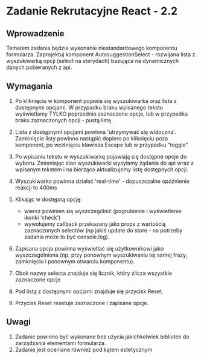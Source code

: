 # Zadanie Rekrutacyjne React - 2.2

## Wprowadzenie

Tematem zadania będzie wykonanie niestandardowego komponentu formularza.
Zaprojektuj komponent AutosuggestionSelect - rozwijana lista z wyszukiwarką opcji (select
na sterydach) bazująca na dynamicznych danych pobieranych z api.

## Wymagania

1. Po kliknięciu w komponent pojawia się wyszukiwarka oraz lista z dostępnymi
opcjami. W przypadku braku wpisanego tekstu wyświetlamy TYLKO poprzednio
zaznaczone opcje, lub w przypadku braku zaznaczonych opcji - pustą listę.
2. Lista z dostępnymi opcjami powinna 'utrzymywać się widoczna'. Zamknięcie listy
powinno nastąpić dopiero po kliknięciu poza komponent, po wciśnięciu klawisza
Escape lub w przypadku “toggle”
3. Po wpisaniu tekstu w wyszukiwarkę pojawiają się dostępne opcje do wyboru.
Zmieniając stan wyszukiwarki wysyłamy żądania do api wraz z wpisanym
tekstem i na bierząco aktualizujemy listę dostępnych opcji.
4. Wyszukiwarka powinna działać 'real-time' - dopuszczalne opóźnienie reakcji to
400ms
5. Klikając w dostępną opcję:
    - wiersz powinien się wyszczególnić (pogrubienie i wyświetlenie ikonki 'check')
    - wywołujemy callback przekazany jako props z wartością zaznaczonych selectów (np jakiś update do store - na potrzeby zadania może to być console.log).

1. Zapisana opcja powinna wyświetlać się użytkownikowi jako wyszczególniona (np.
przy ponownym wyszukiwaniu tej samej frazy, zamknięciu i ponownym otwarciu
komponentu).
2. Obok nazwy selecta znajduje się licznik, który zlicza wszystkie zaznaczone opcje
3. Pod listą z dostępnymi opcjami znajduje się przycisk Reset.
4. Przycisk Reset resetuje zaznaczone i zapisane opcje.

## Uwagi
1. Zadanie powinno być wykonane bez użycia jakichkolwiek bibliotek do zarządzania elementami formularza.
2. Zadanie jest oceniane również pod kątem estetycznym

